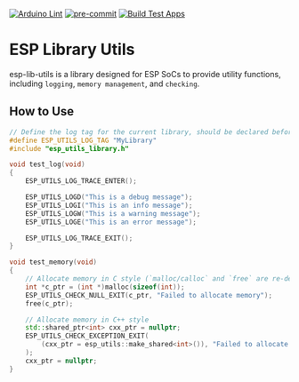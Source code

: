 [![Arduino Lint](https://github.com/esp-arduino-libs/[xxx]/actions/workflows/arduino_lint.yml/badge.svg)](https://github.com/esp-arduino-libs/[xxx]/actions/workflows/arduino_lint.yml) [![pre-commit](https://github.com/esp-arduino-libs/[xxx]/actions/workflows/pre-commit.yml/badge.svg)](https://github.com/esp-arduino-libs/[xxx]/actions/workflows/pre-commit.yml) [![Build Test Apps](https://github.com/esp-arduino-libs/[xxx]/actions/workflows/build_test.yml/badge.svg)](https://github.com/esp-arduino-libs/[xxx]/actions/workflows/build_test.yml)

# ESP Library Utils

esp-lib-utils is a library designed for ESP SoCs to provide utility functions, including `logging`, `memory management`, and `checking`.

## How to Use

```cpp
// Define the log tag for the current library, should be declared before `esp_utils_library.h`
#define ESP_UTILS_LOG_TAG "MyLibrary"
#include "esp_utils_library.h"

void test_log(void)
{
    ESP_UTILS_LOG_TRACE_ENTER();

    ESP_UTILS_LOGD("This is a debug message");
    ESP_UTILS_LOGI("This is an info message");
    ESP_UTILS_LOGW("This is a warning message");
    ESP_UTILS_LOGE("This is an error message");

    ESP_UTILS_LOG_TRACE_EXIT();
}

void test_memory(void)
{
    // Allocate memory in C style (`malloc/calloc` and `free` are re-defined by the library)
    int *c_ptr = (int *)malloc(sizeof(int));
    ESP_UTILS_CHECK_NULL_EXIT(c_ptr, "Failed to allocate memory");
    free(c_ptr);

    // Allocate memory in C++ style
    std::shared_ptr<int> cxx_ptr = nullptr;
    ESP_UTILS_CHECK_EXCEPTION_EXIT(
        (cxx_ptr = esp_utils::make_shared<int>()), "Failed to allocate memory"
    );
    cxx_ptr = nullptr;
}
```
